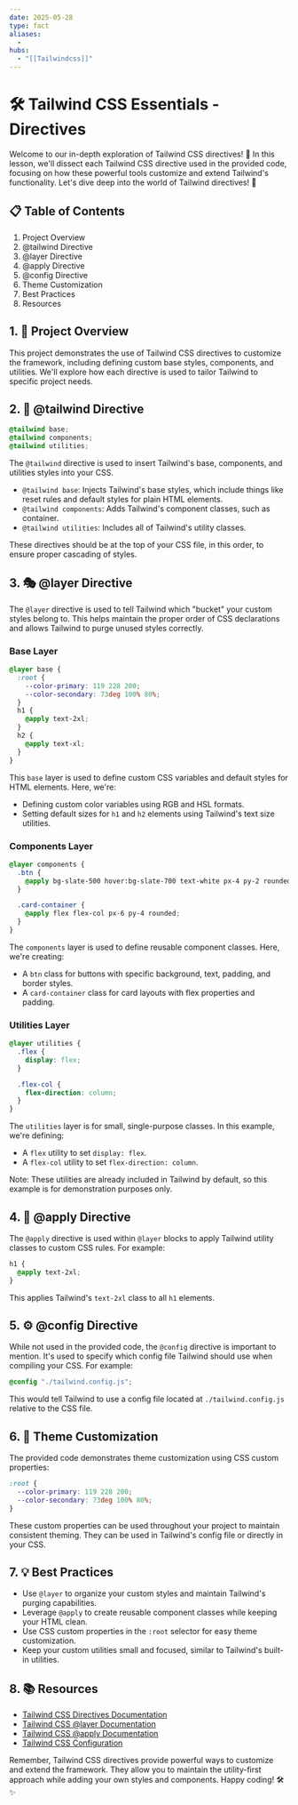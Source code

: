 ```yaml
---
date: 2025-05-28
type: fact
aliases:
  -
hubs:
  - "[[Tailwindcss]]"
---
```


# 🛠️ Tailwind CSS Essentials - Directives

Welcome to our in-depth exploration of Tailwind CSS directives! 🚀 In this lesson, we'll dissect each Tailwind CSS directive used in the provided code, focusing on how these powerful tools customize and extend Tailwind's functionality. Let's dive deep into the world of Tailwind directives! 🎨

## 📋 Table of Contents

1. Project Overview
2. @tailwind Directive
3. @layer Directive
4. @apply Directive
5. @config Directive
6. Theme Customization
7. Best Practices
8. Resources

## 1. 🌟 Project Overview

This project demonstrates the use of Tailwind CSS directives to customize the framework, including defining custom base styles, components, and utilities. We'll explore how each directive is used to tailor Tailwind to specific project needs.

## 2. 📌 @tailwind Directive

```css
@tailwind base;
@tailwind components;
@tailwind utilities;
```

The `@tailwind` directive is used to insert Tailwind's base, components, and utilities styles into your CSS.

- `@tailwind base`: Injects Tailwind's base styles, which include things like reset rules and default styles for plain HTML elements.
- `@tailwind components`: Adds Tailwind's component classes, such as container.
- `@tailwind utilities`: Includes all of Tailwind's utility classes.

These directives should be at the top of your CSS file, in this order, to ensure proper cascading of styles.

## 3. 🎭 @layer Directive

The `@layer` directive is used to tell Tailwind which "bucket" your custom styles belong to. This helps maintain the proper order of CSS declarations and allows Tailwind to purge unused styles correctly.

### Base Layer

```css
@layer base {
  :root {
    --color-primary: 119 228 200;
    --color-secondary: 73deg 100% 80%;
  }
  h1 {
    @apply text-2xl;
  }
  h2 {
    @apply text-xl;
  }
}
```

This `base` layer is used to define custom CSS variables and default styles for HTML elements. Here, we're:

- Defining custom color variables using RGB and HSL formats.
- Setting default sizes for `h1` and `h2` elements using Tailwind's text size utilities.

### Components Layer

```css
@layer components {
  .btn {
    @apply bg-slate-500 hover:bg-slate-700 text-white px-4 py-2 rounded border-2 border-white;
  }

  .card-container {
    @apply flex flex-col px-6 py-4 rounded;
  }
}
```

The `components` layer is used to define reusable component classes. Here, we're creating:

- A `btn` class for buttons with specific background, text, padding, and border styles.
- A `card-container` class for card layouts with flex properties and padding.

### Utilities Layer

```css
@layer utilities {
  .flex {
    display: flex;
  }

  .flex-col {
    flex-direction: column;
  }
}
```

The `utilities` layer is for small, single-purpose classes. In this example, we're defining:

- A `flex` utility to set `display: flex`.
- A `flex-col` utility to set `flex-direction: column`.

Note: These utilities are already included in Tailwind by default, so this example is for demonstration purposes only.

## 4. 🔧 @apply Directive

The `@apply` directive is used within `@layer` blocks to apply Tailwind utility classes to custom CSS rules. For example:

```css
h1 {
  @apply text-2xl;
}
```

This applies Tailwind's `text-2xl` class to all `h1` elements.

## 5. ⚙️ @config Directive

While not used in the provided code, the `@config` directive is important to mention. It's used to specify which config file Tailwind should use when compiling your CSS. For example:

```css
@config "./tailwind.config.js";
```

This would tell Tailwind to use a config file located at `./tailwind.config.js` relative to the CSS file.

## 6. 🎨 Theme Customization

The provided code demonstrates theme customization using CSS custom properties:

```css
:root {
  --color-primary: 119 228 200;
  --color-secondary: 73deg 100% 80%;
}
```

These custom properties can be used throughout your project to maintain consistent theming. They can be used in Tailwind's config file or directly in your CSS.

## 7. 💡 Best Practices

- Use `@layer` to organize your custom styles and maintain Tailwind's purging capabilities.
- Leverage `@apply` to create reusable component classes while keeping your HTML clean.
- Use CSS custom properties in the `:root` selector for easy theme customization.
- Keep your custom utilities small and focused, similar to Tailwind's built-in utilities.

## 8. 📚 Resources

- [Tailwind CSS Directives Documentation](https://tailwindcss.com/docs/functions-and-directives)
- [Tailwind CSS @layer Documentation](https://tailwindcss.com/docs/functions-and-directives#layer)
- [Tailwind CSS @apply Documentation](https://tailwindcss.com/docs/functions-and-directives#apply)
- [Tailwind CSS Configuration](https://tailwindcss.com/docs/configuration)

Remember, Tailwind CSS directives provide powerful ways to customize and extend the framework. They allow you to maintain the utility-first approach while adding your own styles and components. Happy coding! 🛠️✨

